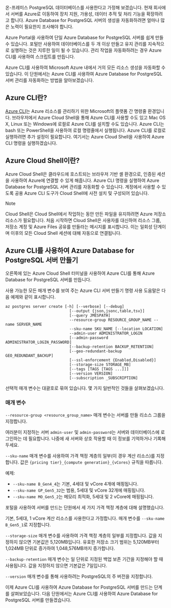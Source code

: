 온-프레미스 PostgreSQL 데이터베이스를 사용한다고 가정해 보겠습니다. 현재 회사에서 서버를 Azure로 이동하여 장치 지원, 가용성, 데이터 추적 및 처리 기능을 확장하려고 합니다. Azure Database for PostgreSQL 서버의 생성을 자동화하려면 얼마나 많은 노력이 필요한지 조사해야 합니다.

Azure Portal을 사용하여 단일 Azure Database for PostgreSQL 서버를 쉽게 만들 수 있습니다. 포털만 사용하여 데이터베이스를 두 개 이상 만들고 유지 관리를 지속적으로 실행하는 것은 지루한 일이 될 수 있습니다. 관리 작업을 자동화하려는 경우 Azure CLI를 사용하여 스크립트를 만듭니다.

Azure CLI를 사용하여 Microsoft Azure 내에서 거의 모든 리소스 생성을 자동화할 수 있습니다. 이 단원에서는 Azure CLI를 사용하여 Azure Database for PostgreSQL 서버 관리를 자동화하는 방법을 알아보겠습니다.

## <a name="what-is-the-azure-cli"></a>Azure CLI란?

[Azure CLI](https://docs.microsoft.com/cli/azure/)는 Azure 리소스를 관리하기 위한 Microsoft의 플랫폼 간 명령줄 환경입니다. 브라우저에서 Azure Cloud Shell을 통해 Azure CLI를 사용할 수도 있고 Mac OS X, Linux 또는 Windows에 로컬로 Azure CLI를 설치할 수도 있습니다. Azure CLI는 bash 또는 PowerShell을 사용하여 로컬 명령줄에서 실행됩니다. Azure CLI를 로컬로 실행하려면 추가 설정이 필요합니다. 여기서는 Azure Cloud Shell을 사용하여 Azure CLI 명령을 실행하겠습니다.

## <a name="what-is-azure-cloud-shell"></a>Azure Cloud Shell이란?

Azure Cloud Shell은 클라우드에 호스트되는 브라우저 기반 셸 환경으로, 인증된 세션을 사용하여 Azure에 연결할 수 있게 해줍니다. Azure CLI 명령을 실행하여 Azure Database for PostgreSQL 서버 관리를 자동화할 수 있습니다. 계정에서 사용할 수 있도록 공용 Azure CLI 도구가 Cloud Shell에 사전 설치 및 구성되어 있습니다.

> [!NOTE]
> Cloud Shell은 Cloud Shell에서 작업하는 동안 만든 파일을 유지하려면 Azure 저장소 리소스가 필요합니다. 처음 시작하면 Cloud Shell은 사용자를 대신하여 리소스 그룹, 저장소 계정 및 Azure Files 공유를 만들라는 메시지를 표시합니다. 이는 일회성 단계이며 이후의 모든 Cloud Shell 세션에 대해 자동으로 연결됩니다.

## <a name="create-an-azure-database-for-postgresql-server-using-the-azure-cli"></a>Azure CLI를 사용하여 Azure Database for PostgreSQL 서버 만들기

오른쪽에 있는 Azure Cloud Shell 터미널을 사용하여 Azure CLI를 통해 Azure Database for PostgreSQL 서버를 만듭니다.

사용 가능한 모든 매개 변수를 보여 주는 Azure CLI 서버 만들기 명령 사용 도움말은 다음 예제와 같이 표시합니다.

```azurecli
az postgres server create [-h] [--verbose] [--debug]
                            [--output {json,jsonc,table,tsv}]
                            [--query JMESPATH]
                            --resource-group RESOURCE_GROUP_NAME --name SERVER_NAME
                            --sku-name SKU_NAME [--location LOCATION]
                            --admin-user ADMINISTRATOR_LOGIN
                            [--admin-password ADMINISTRATOR_LOGIN_PASSWORD]
                            [--backup-retention BACKUP_RETENTION]
                            [--geo-redundant-backup GEO_REDUNDANT_BACKUP]
                            [--ssl-enforcement {Enabled,Disabled}]
                            [--storage-size STORAGE_MB]
                            [--tags [TAGS [TAGS ...]]]
                            [--version VERSION]
                            [--subscription _SUBSCRIPTION]

```

선택적 매개 변수는 대괄호로 묶여 있습니다. 몇 가지 일반적인 것들을 살펴보겠습니다.

### <a name="parameters"></a>매개 변수

`--resource-group <resource_group_name>` 매개 변수는 서버를 만들 리소스 그룹을 지정합니다.

여러분이 지정하는 서버 `admin-user` 및 `admin-password`는 서버와 데이터베이스에 로그인하는 데 필요합니다. 나중에 새 서버와 상호 작용할 때 이 정보를 기억하거나 기록해 두세요.

`--sku-name` 매개 변수를 사용하여 가격 책정 계층의 일부(이 경우 계산 리소스)를 지정합니다. 값은 `{pricing tier}_{compute generation}_{vCores}` 규칙을 따릅니다.

예제:

- `--sku-name B_Gen4_4`는 기본, 4세대 및 vCore 4개에 매핑됩니다.
- `--sku-name GP_Gen5_32`는 범용, 5세대 및 vCore 32개에 매핑됩니다.
- `--sku-name MO_Gen5_2`는 메모리 최적화, 5세대 및 2 vCore에 매핑됩니다.

포털을 사용하여 서버를 만드는 단원에서 세 가지 가격 책정 계층에 대해 설명했습니다.

기본, 5세대, 1 vCore 계산 리소스를 사용한다고 가정합니다. 매개 변수를 `--sku-name B_Gen5_1`로 지정합니다.

`--storage-size` 매개 변수를 사용하여 가격 책정 계층의 일부를 지정합니다. 값을 지정하지 않으면 기본값은 5,120MB입니다. 유효한 저장소 크기 범위는 5,120MB부터 1,024MB 단위로 증가하여 1,048,576MB까지 증가합니다.

`--backup-retention` 매개 변수는 일 단위로 지정된 백업 보존 기간을 지정해야 할 때 사용됩니다. 값을 지정하지 않으면 기본값은 7일입니다.

`--version` 매개 변수를 통해 사용하려는 PostgreSQL의 주 버전을 지정합니다.

이제 Azure CLI를 사용하여 Azure Database for PostgreSQL 서버를 만드는 단계를 살펴보았습니다. 다음 단원에서는 Azure CLI를 사용하여 Azure Database for PostgreSQL 서버를 만들겠습니다.